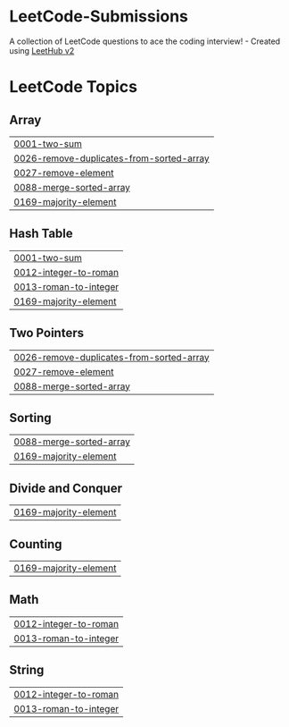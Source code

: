 # LeetCode-Submissions
A collection of LeetCode questions to ace the coding interview! - Created using [LeetHub v2](https://github.com/arunbhardwaj/LeetHub-2.0)

<!---LeetCode Topics Start-->
# LeetCode Topics
## Array
|  |
| ------- |
| [0001-two-sum](https://github.com/ChitraSiddharthan/LeetCode-Submissions/tree/master/0001-two-sum) |
| [0026-remove-duplicates-from-sorted-array](https://github.com/ChitraSiddharthan/LeetCode-Submissions/tree/master/0026-remove-duplicates-from-sorted-array) |
| [0027-remove-element](https://github.com/ChitraSiddharthan/LeetCode-Submissions/tree/master/0027-remove-element) |
| [0088-merge-sorted-array](https://github.com/ChitraSiddharthan/LeetCode-Submissions/tree/master/0088-merge-sorted-array) |
| [0169-majority-element](https://github.com/ChitraSiddharthan/LeetCode-Submissions/tree/master/0169-majority-element) |
## Hash Table
|  |
| ------- |
| [0001-two-sum](https://github.com/ChitraSiddharthan/LeetCode-Submissions/tree/master/0001-two-sum) |
| [0012-integer-to-roman](https://github.com/ChitraSiddharthan/LeetCode-Submissions/tree/master/0012-integer-to-roman) |
| [0013-roman-to-integer](https://github.com/ChitraSiddharthan/LeetCode-Submissions/tree/master/0013-roman-to-integer) |
| [0169-majority-element](https://github.com/ChitraSiddharthan/LeetCode-Submissions/tree/master/0169-majority-element) |
## Two Pointers
|  |
| ------- |
| [0026-remove-duplicates-from-sorted-array](https://github.com/ChitraSiddharthan/LeetCode-Submissions/tree/master/0026-remove-duplicates-from-sorted-array) |
| [0027-remove-element](https://github.com/ChitraSiddharthan/LeetCode-Submissions/tree/master/0027-remove-element) |
| [0088-merge-sorted-array](https://github.com/ChitraSiddharthan/LeetCode-Submissions/tree/master/0088-merge-sorted-array) |
## Sorting
|  |
| ------- |
| [0088-merge-sorted-array](https://github.com/ChitraSiddharthan/LeetCode-Submissions/tree/master/0088-merge-sorted-array) |
| [0169-majority-element](https://github.com/ChitraSiddharthan/LeetCode-Submissions/tree/master/0169-majority-element) |
## Divide and Conquer
|  |
| ------- |
| [0169-majority-element](https://github.com/ChitraSiddharthan/LeetCode-Submissions/tree/master/0169-majority-element) |
## Counting
|  |
| ------- |
| [0169-majority-element](https://github.com/ChitraSiddharthan/LeetCode-Submissions/tree/master/0169-majority-element) |
## Math
|  |
| ------- |
| [0012-integer-to-roman](https://github.com/ChitraSiddharthan/LeetCode-Submissions/tree/master/0012-integer-to-roman) |
| [0013-roman-to-integer](https://github.com/ChitraSiddharthan/LeetCode-Submissions/tree/master/0013-roman-to-integer) |
## String
|  |
| ------- |
| [0012-integer-to-roman](https://github.com/ChitraSiddharthan/LeetCode-Submissions/tree/master/0012-integer-to-roman) |
| [0013-roman-to-integer](https://github.com/ChitraSiddharthan/LeetCode-Submissions/tree/master/0013-roman-to-integer) |
<!---LeetCode Topics End-->